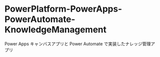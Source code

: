 # PowerPlatform-PowerApps-PowerAutomate-KnowledgeManagement
 Power Apps キャンバスアプリと Power Automate で実装したナレッジ管理アプリ
